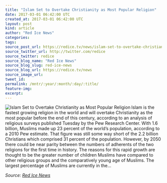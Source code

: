 ```yaml
---
title: "Islam Set to Overtake Christianity as Most Popular Religion"
date: 2017-03-01 06:42:00 UTC
created_at: 2017-03-01 06:42:00 UTC
layout: post
kind: article
author: "Red Ice News"
categories: 
tags: 
source_post_url: https://redice.tv/news/islam-set-to-overtake-christianity-as-most-popular-religion
source_twitter_url: http://twitter.com/redice
source_twitter: redice
source_blog_name: "Red Ice News"
source_blog_slug: red-ice-news
source_blog_url: https://redice.tv/news
source_image_url: 
tweet_id:
permalink: /mntr/:year/:month/:day/:title/
feature-img: 
excerpt:
---
```

<img align="left" alt="Islam Set to Overtake Christianity as Most Popular Religion" src="https://rdice.net/a/c/n/17/03010734-islam123.9cd7b47f.jpg"> Islam is the fastest growing religion in the world and will overtake Christianity as the most popular before the end of this century, according to an analysis of religious surveys published Tuesday by the Pew Research Center. With 1.6 billion, Muslims made up 23 percent of the world’s population, according to a 2010 Pew estimate. That figure was still some way short of the 2.2 billion Christians which comprised 31 percent of the population. However, by 2050 there could be near parity between the numbers of adherents of the two religions for the first time in history. The reasons for this rapid growth are thought to be the greater number of children Muslims have compared to other religious groups and the comparatively young age of Muslims. The largest percentage of Muslims are currently in the…<div class="">
    <i>Source: <a href="https://redice.tv/news">Red Ice News</a></i>
</div>

